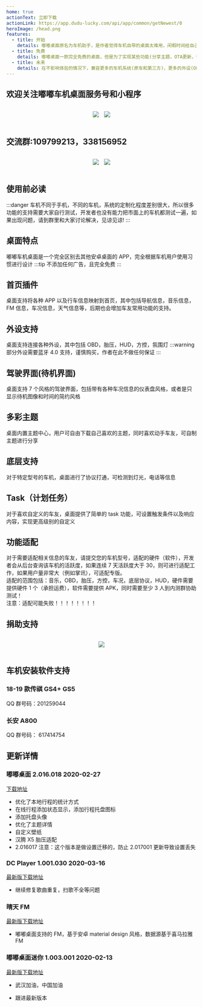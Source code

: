 ```yaml
---
home: true
actionText: 立即下载
actionLink: https://app.dudu-lucky.com/api/app/common/getNewest/0
heroImage: /head.png
features:
  - title: 开始
    details: 嘟嘟桌面原名为车机助手，是作者觉得车机自带的桌面太难用，闲暇时间给自己定制的桌面，分享后获得了一致好评，所以进行了持续维护
  - title: 免费
    details: 嘟嘟桌面一款完全免费的桌面，但是为了实现某些功能(分享主题，OTA更新，行程存储)，并维持项目进行，作者打开了捐送渠道，更好的分摊一下运营成本
  - title: 未来
    details: 在不影响体验的情况下，兼容更多的车机系统(原车和第三方)，更多的外设(OBD，HUD，氛围灯，方控等)，使嘟嘟桌面成为最好用的车机桌面
---
```


## 欢迎关注嘟嘟车机桌面服务号和小程序

<div align=center style="padding:10px">
  <img style="margin:5px" src="http://file-qiniu.dudu-lucky.com/sys/gzh_fwh.jpg"/>
  <img style="margin:5px" src="http://file-qiniu.dudu-lucky.com/sys/gzh_xcx.jpg"/>
</div>

## 交流群:109799213，338156952

<div align=center style="padding:10px">
  <img style="margin:5px" src="http://file-qiniu.dudu-lucky.com/sys/qunqcode.jpg"/>
  <img style="margin:5px" src="http://file-qiniu.dudu-lucky.com/sys/qunqcode2.png"/>
</div>

## 使用前必读

:::danger
车机不同于手机，不同的车机，系统的定制化程度差别很大，所以很多功能的支持需要大家自行测试，开发者也没有能力把市面上的车机都测试一遍，如果出现问题，请到群里和大家讨论解决，见谅见谅!
:::

## 桌面特点

嘟嘟车机桌面是一个完全区别去其他安卓桌面的 APP，完全根据车机用户使用习惯进行设计
:::tip
不添加任何广告，且完全免费
:::

## 首页插件

桌面支持将各种 APP 以及行车信息映射到首页，其中包括导航信息，音乐信息，FM 信息，车况信息，天气信息等，后期也会增加车友常用功能的支持。

## 外设支持

桌面支持连接各种外设，其中包括 OBD，胎压，HUD，方控，氛围灯
:::warning
部分外设需要蓝牙 4.0 支持，谨慎购买，作者在此不做任何保证
:::

## 驾驶界面(待机界面)

桌面支持 7 个风格的驾驶界面，包括带有各种车况信息的仪表盘风格，或者是只显示待机图像和时间的简约风格

## 多彩主题

桌面内置主题中心，用户可自由下载自己喜欢的主题，同时喜欢动手车友，可自制主题进行分享

## 底层支持

对于特定型号的车机，桌面进行了协议打通，可检测到灯光，电话等信息

## Task（计划任务）

对于喜欢自定义的车友，桌面提供了简单的 task 功能，可设置触发条件以及响应内容，实现更高级别的自定义

## 功能适配

对于需要适配相关信息的车友，请提交您的车机型号，适配的硬件（软件），开发者会从后台查询该车机的活跃度，如果连续 7 天活跃度大于 30，则可进行适配工作，如果用户量非常大（例如掌讯），可适配专版。<br/>
适配的范围包括：音乐，OBD，胎压，方控，车况，底层协议，HUD，硬件需要提供硬件 1 个（承担运费），软件需要提供 APK，同时需要至少 3 人到内测群协助测试！<br/>
注意：适配可能失败！！！！！！！！

## 捐助支持

<div align=center style="padding:10px">
  <img style="margin:5px" src="http://file-qiniu.dudu-lucky.com/sys/juanzhu.jpg"/>
</div>

## 车机安装软件支持

### 18-19 款传祺 GS4+ GS5

QQ 群号码：201259044

### 长安 A800

QQ 群号码： 617414754

## 更新详情

### 嘟嘟桌面 2.016.018 2020-02-27

[下载地址](https://app.dudu-lucky.com/api/app/common/getNewest/0)

- 优化了本地行程的统计方式
- 在线行程添加状态显示，添加行程托盘图标
- 添加托盘头像
- 优化了主题详情
- 自定义壁纸
- 汉腾 X5 胎压适配
- 2.016017 注意：这个版本是做设置迁移的，防止 2.017001 更新导致设置丢失

### DC Player 1.001.030 2020-03-16

[最新版下载地址](https://app.dudu-lucky.com/api/app/common/getNewest/4)

- 继续修复歌曲重复，扫歌不全等问题

### 晴天 FM

[最新版下载地址](https://app.dudu-lucky.com/api/app/common/getNewest/5)

- 嘟嘟桌面支持的 FM，基于安卓 material design 风格，数据源基于喜马拉雅 FM

### 嘟嘟桌面迷你 1.003.001 2020-02-13

[最新版下载地址](https://app.dudu-lucky.com/api/app/common/getNewest/5)

- 武汉加油，中国加油
- 跟进最新版本

  <Footer/>
